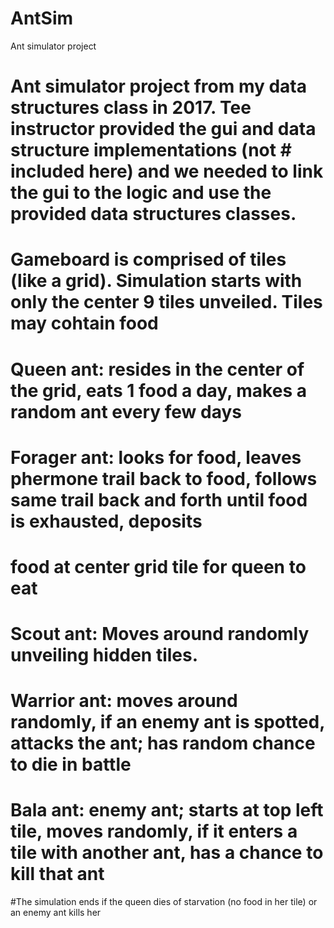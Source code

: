 # AntSim
Ant simulator project
# Ant simulator project from my data structures class in 2017. Tee instructor provided the gui and data structure implementations (not # included here) and we needed to link the gui to the logic and use the provided data structures classes.

# Gameboard is comprised of tiles (like a grid). Simulation starts with only the center 9 tiles unveiled. Tiles may cohtain food
# Queen ant: resides in the center of the grid, eats 1 food a day, makes a random ant every few days
# Forager ant: looks for food, leaves phermone trail back to food, follows same trail back and forth until food is exhausted, deposits 
# food at center grid tile for queen to eat
# Scout ant: Moves around randomly unveiling hidden tiles.
# Warrior ant: moves around randomly, if an enemy ant is spotted, attacks the ant; has random chance to die in battle
# Bala ant: enemy ant; starts at top left tile, moves randomly, if it enters a tile with another ant, has a chance to kill that ant

#The simulation ends if the queen dies of starvation (no food in her tile) or an enemy ant kills her
